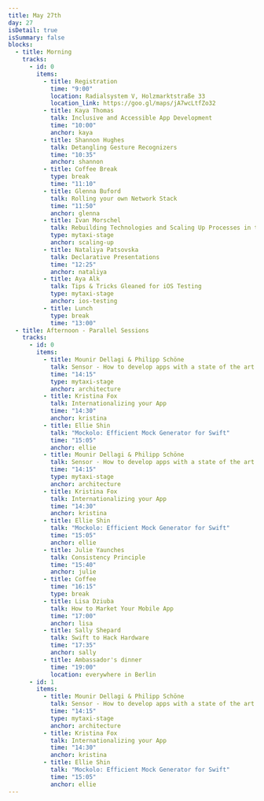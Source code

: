 ```yaml
---
title: May 27th
day: 27
isDetail: true
isSummary: false
blocks:
  - title: Morning
    tracks:
      - id: 0
        items:
          - title: Registration
            time: "9:00"
            location: Radialsystem V, Holzmarktstraße 33
            location_link: https://goo.gl/maps/jA7wcLtfZo32
          - title: Kaya Thomas
            talk: Inclusive and Accessible App Development
            time: "10:00"
            anchor: kaya
          - title: Shannon Hughes
            talk: Detangling Gesture Recognizers
            time: "10:35"
            anchor: shannon
          - title: Coffee Break
            type: break 
            time: "11:10"
          - title: Glenna Buford
            talk: Rolling your own Network Stack
            time: "11:50"
            anchor: glenna
          - title: Ivan Morschel
            talk: Rebuilding Technologies and Scaling Up Processes in the Passenger Tribe at mytaxi
            type: mytaxi-stage
            anchor: scaling-up
          - title: Nataliya Patsovska
            talk: Declarative Presentations
            time: "12:25"
            anchor: nataliya
          - title: Aya Alk
            talk: Tips & Tricks Gleaned for iOS Testing
            type: mytaxi-stage
            anchor: ios-testing
          - title: Lunch
            type: break 
            time: "13:00"
  - title: Afternoon - Parallel Sessions
    tracks:
      - id: 0
        items:
          - title: Mounir Dellagi & Philipp Schöne
            talk: Sensor - How to develop apps with a state of the art architecture (2h workshop)
            time: "14:15"
            type: mytaxi-stage
            anchor: architecture
          - title: Kristina Fox
            talk: Internationalizing your App
            time: "14:30"
            anchor: kristina
          - title: Ellie Shin
            talk: "Mockolo: Efficient Mock Generator for Swift"
            time: "15:05"
            anchor: ellie
          - title: Mounir Dellagi & Philipp Schöne
            talk: Sensor - How to develop apps with a state of the art architecture (2h workshop)
            time: "14:15"
            type: mytaxi-stage
            anchor: architecture
          - title: Kristina Fox
            talk: Internationalizing your App
            time: "14:30"
            anchor: kristina
          - title: Ellie Shin
            talk: "Mockolo: Efficient Mock Generator for Swift"
            time: "15:05"
            anchor: ellie
          - title: Julie Yaunches
            talk: Consistency Principle
            time: "15:40"
            anchor: julie
          - title: Coffee
            time: "16:15"
            type: break
          - title: Lisa Dziuba
            talk: How to Market Your Mobile App
            time: "17:00"
            anchor: lisa
          - title: Sally Shepard
            talk: Swift to Hack Hardware
            time: "17:35"
            anchor: sally
          - title: Ambassador's dinner
            time: "19:00"
            location: everywhere in Berlin
      - id: 1
        items:
          - title: Mounir Dellagi & Philipp Schöne
            talk: Sensor - How to develop apps with a state of the art architecture (2h workshop)
            time: "14:15"
            type: mytaxi-stage
            anchor: architecture
          - title: Kristina Fox
            talk: Internationalizing your App
            time: "14:30"
            anchor: kristina
          - title: Ellie Shin
            talk: "Mockolo: Efficient Mock Generator for Swift"
            time: "15:05"
            anchor: ellie
---
```


